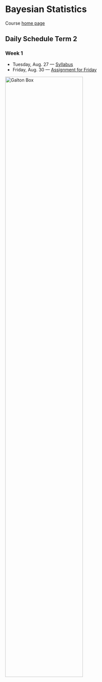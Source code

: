 # Bayesian Statistics

Course [home page](./)

## Daily Schedule Term 2

### Week 1

* Tuesday, Aug. 27 &mdash; [Syllabus](./BayesianStatisticsSyllabus.pdf)
* Friday, Aug. 30 &mdash; [Assignment for Friday](./assignments/AssignmentFor2024-08-30.nb.pdf)

<img src="./resources/GaltonBox.jpg" alt="Galton Box" width="70%">
